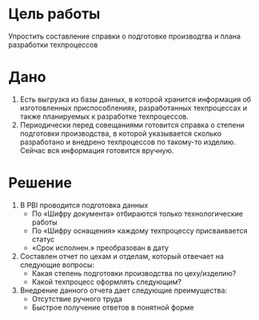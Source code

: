 # Цель работы
Упростить составление справки о подготовке производтва и плана разработки техпроцессов

# Дано
1.	Есть выгрузка из базы данных, в которой хранится информация об изготовленных приспособлениях, разработанных техпроцессах и также планируемых к разработке техпроцессов.
2.	Периодически перед совещаниями готовится справка о степени подготовки производства, в которой указывается сколько разработано и внедрено техпроцессов по такому-то изделию. Сейчас вся информация готовится вручную.

# Решение
1.	В PBI проводится подготовка данных
      - По «Шифру документа» отбираются только технологические работы
      - По «Шифру оснащения» каждому техпроцессу присваивается статус
      - «Срок исполнен.» преобразован в дату
2.	Составлен отчет по цехам и отделам, который отвечает на следующие вопросы:
      - Какая степень подготовки производства по цеху/изделию?
      - Какой техпроцесс оформлять следующим?
3.	Внедрение данного отчета дает следующие преимущества:
      - Отсутствие ручного труда
      - Быстрое получение ответов в понятной форме
